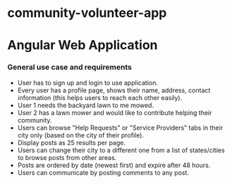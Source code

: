 # community-volunteer-app
# Angular Web Application
### General use case and requirements
* User has to sign up and login to use application.  
* Every user has a profile page, shows their name, address, contact information (this helps users to reach each other easily).
* User 1 needs the backyard lawn to me mowed.
* User 2 has a lawn mower and would like to contribute helping their community.
* Users can browse "Help Requests" or "Service Providers" tabs in their city only (based on the city of their profile). 
* Display posts as 25 results per page.
* Users can change their city to a different one from a list of states/cities to browse posts from other areas.
* Posts are ordered by date (newest first) and expire after 48 hours.
* Users can communicate by posting comments to any post.
      
